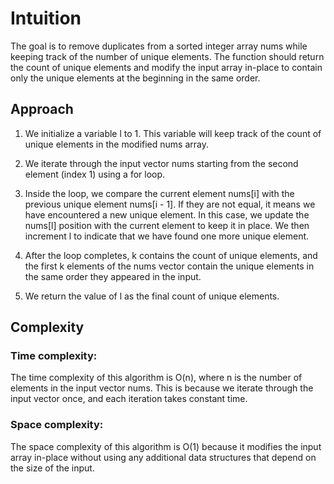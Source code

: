 # Intuition
The goal is to remove duplicates from a sorted integer array nums while keeping track of the number of unique elements. The function should return the count of unique elements and modify the input array in-place to contain only the unique elements at the beginning in the same order.

## Approach

1. We initialize a variable l to 1. This variable will keep track of the count of unique elements in the modified nums array.

2. We iterate through the input vector nums starting from the second element (index 1) using a for loop.

3. Inside the loop, we compare the current element nums[i] with the previous unique element nums[i - 1]. If they are not equal, it means we have encountered a new unique element. In this case, we update the nums[l] position with the current element to keep it in place. We then increment l to indicate that we have found one more unique element.

4. After the loop completes, k contains the count of unique elements, and the first k elements of the nums vector contain the unique elements in the same order they appeared in the input.

5. We return the value of l as the final count of unique elements.

## Complexity

### Time complexity:
The time complexity of this algorithm is O(n), where n is the number of elements in the input vector nums. This is because we iterate through the input vector once, and each iteration takes constant time.

### Space complexity:
The space complexity of this algorithm is O(1) because it modifies the input array in-place without using any additional data structures that depend on the size of the input.
